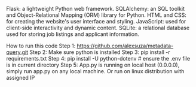 

Flask: a lightweight Python web framework.
SQLAlchemy: an SQL toolkit and Object-Relational Mapping (ORM) library for Python.
HTML and CSS: for creating the website's user interface and styling.
JavaScript: used for client-side interactivity and dynamic content.
SQLite: a relational database used for storing job listings and applicant information.

How to run this code
Step 1: https://github.com/alexsuza/metadata-query.git
Step 2: Make sure python is installed
Step 3: pip install -r requirements.txt
Step 4: pip install -U python-dotenv # ensure the .env file is in current directory
Step 5: App.py is running on local host (0.0.0.0), simply run app.py on any local machine. Or run on linux distribution with assigned IP
